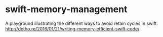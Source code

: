 # swift-memory-management

A playground illustrating the different ways to avoid retain cycles in swift.
http://detho.re/2016/01/21/writing-memory-efficient-swift-code/
